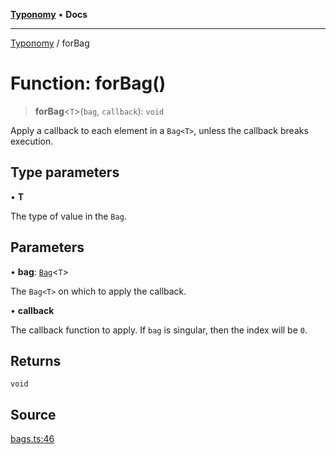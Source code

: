 [**Typonomy**](../README.md) • **Docs**

***

[Typonomy](../globals.md) / forBag

# Function: forBag()

> **forBag**\<`T`\>(`bag`, `callback`): `void`

Apply a callback to each element in a `Bag<T>`,
unless the callback breaks execution.

## Type parameters

• **T**

The type of value in the `Bag`.

## Parameters

• **bag**: [`Bag`](../type-aliases/Bag.md)\<`T`\>

The `Bag<T>` on which to apply the callback.

• **callback**

The callback function to apply. If `bag` is singular, then the index will be `0`.

## Returns

`void`

## Source

[bags.ts:46](https://github.com/softcraft-development/typonomy/blob/cee340f062935faae6d8d20bbf994df4a652481c/src/bags.ts#L46)
